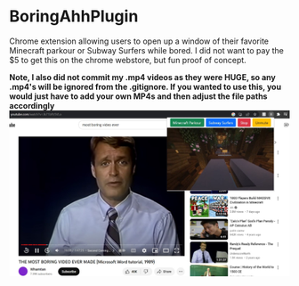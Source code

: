 # BoringAhhPlugin
Chrome extension allowing users to open up a window of their favorite Minecraft parkour or Subway Surfers while bored. 
I did not want to pay the $5 to get this on the chrome webstore, but fun proof of concept.

**Note, I also did not commit my .mp4 videos as they were HUGE, so any .mp4's will be ignored from the .gitignore. If you wanted to use this, you would just have to add your own MP4s and then adjust the file paths accordingly**
![](plugin.jpg)
